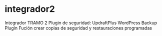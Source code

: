 # integrador2
Integrador TRAMO 2
Plugin de seguridad: UpdraftPlus WordPress Backup Plugin
Fución crear copias de seguridad y restauraciones programadas
